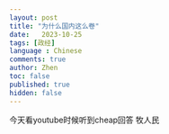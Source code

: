 ```yaml
---
layout: post
title: "为什么国内这么卷"
date:   2023-10-25
tags: [政经]
language : Chinese
comments: true
author: Zhen
toc: false
published: true
hidden: false
---
```

今天看youtube时候听到cheap回答
牧人民
<!--stackedit_data:
eyJoaXN0b3J5IjpbMjA2NTg5OTM5OF19
-->